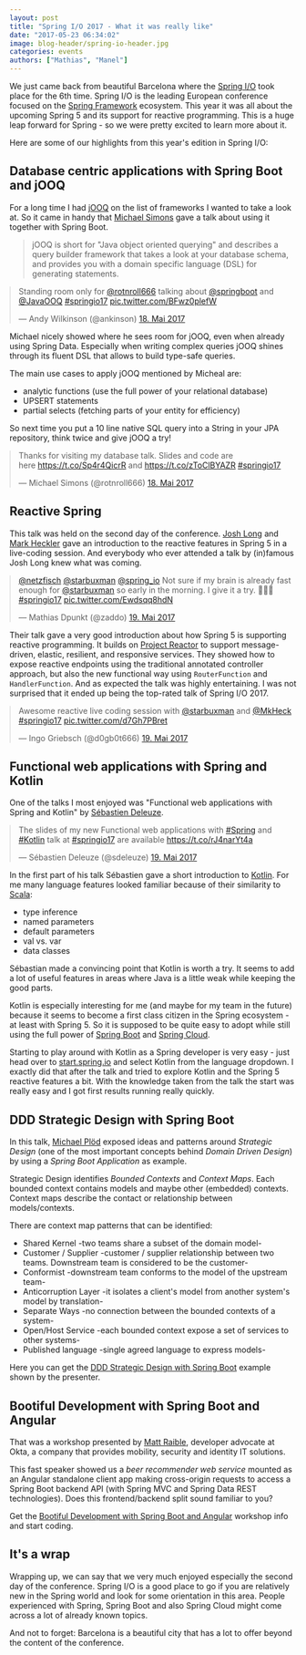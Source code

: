 ```yaml
---
layout: post
title: "Spring I/O 2017 - What it was really like"
date: "2017-05-23 06:34:02"
image: blog-header/spring-io-header.jpg
categories: events
authors: ["Mathias", "Manel"]
---
```


<style>

.twitter-tweet {
  margin: auto;
}
</style>

We just came back from beautiful Barcelona where the [Spring I/O](http://2017.springio.net/) took place for the 6th time.
Spring I/O is the leading European conference focused on the [Spring Framework](https://projects.spring.io/spring-framework/) ecosystem.
This year it was all about the upcoming Spring 5 and its support for reactive programming.
This is a huge leap forward for Spring - so we were pretty excited to learn more about it.

Here are some of our highlights from this year's edition in Spring  I/O:

## Database centric applications with Spring Boot and jOOQ

For a long time I had [jOOQ](http://www.jooq.org/) on the list of frameworks I wanted to take a look at.
So it came in handy that [Michael Simons](https://twitter.com/rotnroll666) gave a talk about using it together with Spring Boot.

> jOOQ is short for "Java object oriented querying" and describes a query builder framework that takes a look at your database schema, and provides you with a domain specific language (DSL) for generating statements.

<blockquote class="twitter-tweet" data-lang="de"><p lang="en" dir="ltr">Standing room only for <a href="https://twitter.com/rotnroll666">@rotnroll666</a> talking about <a href="https://twitter.com/springboot">@springboot</a> and <a href="https://twitter.com/JavaOOQ">@JavaOOQ</a> <a href="https://twitter.com/hashtag/springio17?src=hash">#springio17</a> <a href="https://t.co/BFwz0plefW">pic.twitter.com/BFwz0plefW</a></p>&mdash; Andy Wilkinson (@ankinson) <a href="https://twitter.com/ankinson/status/865147016673976320">18. Mai 2017</a></blockquote>
<script async src="//platform.twitter.com/widgets.js" charset="utf-8"></script>

Michael nicely showed where he sees room for jOOQ, even when already using Spring Data.
Especially when writing complex queries jOOQ shines through its fluent DSL that allows to build type-safe queries.

The main use cases to apply jOOQ mentioned by Micheal are:

- analytic functions (use the full power of your relational database)
- UPSERT statements
- partial selects (fetching parts of your entity for efficiency)

So next time you put a 10 line native SQL query into a String in your JPA repository, think twice and give jOOQ a try!

<blockquote class="twitter-tweet" data-lang="de"><p lang="en" dir="ltr">Thanks for visiting my database talk. Slides and code are <br>here <a href="https://t.co/Sp4r4QicrR">https://t.co/Sp4r4QicrR</a> and <a href="https://t.co/zToClBYAZR">https://t.co/zToClBYAZR</a> <a href="https://twitter.com/hashtag/springio17?src=hash">#springio17</a></p>&mdash; Michael Simons (@rotnroll666) <a href="https://twitter.com/rotnroll666/status/865162707720429568">18. Mai 2017</a></blockquote>
<script async src="//platform.twitter.com/widgets.js" charset="utf-8"></script>

## Reactive Spring

This talk was held on the second day of the conference.
[Josh Long](https://twitter.com/starbuxman) and [Mark Heckler](http://twitter.com/mkheck) gave an introduction to the reactive features in Spring 5 in a live-coding session.
And everybody who ever attended a talk by (in)famous Josh Long knew what was coming.

<blockquote class="twitter-tweet" data-lang="de"><p lang="en" dir="ltr"><a href="https://twitter.com/netzfisch">@netzfisch</a> <a href="https://twitter.com/starbuxman">@starbuxman</a> <a href="https://twitter.com/spring_io">@spring_io</a> Not sure if my brain is already fast enough for <a href="https://twitter.com/starbuxman">@starbuxman</a> so early in the morning. I give it a try. 💯🚀🌅 <a href="https://twitter.com/hashtag/springio17?src=hash">#springio17</a> <a href="https://t.co/Ewdsqq8hdN">pic.twitter.com/Ewdsqq8hdN</a></p>&mdash; Mathias Dpunkt (@zaddo) <a href="https://twitter.com/zaddo/status/865462587168743425">19. Mai 2017</a></blockquote>
<script async src="//platform.twitter.com/widgets.js" charset="utf-8"></script>

Their talk gave a very good introduction about how Spring 5 is supporting reactive programming.
It builds on [Project Reactor](https://projectreactor.io/) to support message-driven, elastic, resilient, and responsive services.
They showed how to expose reactive endpoints using the traditional annotated controller approach, but also the new functional way using `RouterFunction` and `HandlerFunction`.
And as expected the talk was highly entertaining.
I was not surprised that it ended up being the top-rated talk of Spring I/O 2017.

<blockquote class="twitter-tweet" data-lang="de"><p lang="en" dir="ltr">Awesome reactive live coding session with <a href="https://twitter.com/starbuxman">@starbuxman</a> and <a href="https://twitter.com/MkHeck">@MkHeck</a> <a href="https://twitter.com/hashtag/springio17?src=hash">#springio17</a> <a href="https://t.co/d7Gh7PBret">pic.twitter.com/d7Gh7PBret</a></p>&mdash; Ingo Griebsch (@d0gb0t666) <a href="https://twitter.com/d0gb0t666/status/865474980624056321">19. Mai 2017</a></blockquote>
<script async src="//platform.twitter.com/widgets.js" charset="utf-8"></script>

## Functional web applications with Spring and Kotlin

One of the talks I most enjoyed was "Functional web applications with Spring and Kotlin" by [Sébastien Deleuze](https://twitter.com/sdeleuze).

<blockquote class="twitter-tweet" data-lang="de"><p lang="en" dir="ltr">The slides of my new Functional web applications with <a href="https://twitter.com/hashtag/Spring?src=hash">#Spring</a> and <a href="https://twitter.com/hashtag/Kotlin?src=hash">#Kotlin</a> talk at <a href="https://twitter.com/hashtag/springio17?src=hash">#springio17</a> are available <a href="https://t.co/rJ4narYt4a">https://t.co/rJ4narYt4a</a></p>&mdash; Sébastien Deleuze (@sdeleuze) <a href="https://twitter.com/sdeleuze/status/865526947425640448">19. Mai 2017</a></blockquote>
<script async src="//platform.twitter.com/widgets.js" charset="utf-8"></script>

In the first part of his talk Sébastien gave a short introduction to [Kotlin](https://kotlinlang.org/).
For me many language features looked familiar because of their similarity to [Scala](https://www.scala-lang.org/):

- type inference
- named parameters
- default parameters
- val vs. var
- data classes

Sébastian made a convincing point that Kotlin is worth a try.
It seems to add a lot of useful features in areas where Java is a little weak while keeping the good parts.

<script async class="speakerdeck-embed" data-slide="7" data-id="0f1b6be0670a4ee8a32ab73ec1c9dc8c" data-ratio="1.77777777777778" src="//speakerdeck.com/assets/embed.js"></script>

Kotlin is especially interesting for me (and maybe for my team in the future) because it seems to become a first class citizen in the Spring ecosystem - at least with Spring 5.
So it is supposed to be quite easy to adopt while still using the full power of [Spring Boot](https://projects.spring.io/spring-boot/) and [Spring Cloud](http://projects.spring.io/spring-cloud/).

<script async class="speakerdeck-embed" data-slide="31" data-id="0f1b6be0670a4ee8a32ab73ec1c9dc8c" data-ratio="1.77777777777778" src="//speakerdeck.com/assets/embed.js"></script>

Starting to play around with Kotlin as a Spring developer is very easy - just head over to  [start.spring.io](https://start.spring.io/#!language=kotlin) and select Kotlin from the language dropdown.
I exactly did that after the talk and tried to explore Kotlin and the Spring 5 reactive features a bit.
With the knowledge taken from the talk the start was really easy and I got first results running really quickly.

## DDD Strategic Design with Spring Boot

In this talk, [Michael Plöd](https://twitter.com/bitboss) exposed ideas and patterns around _Strategic Design_ (one of the most important concepts behind _Domain Driven Design_) by using a _Spring Boot Application_ as example.

Strategic Design identifies _Bounded Contexts_ and _Context Maps_.
Each bounded context contains models and maybe other (embedded) contexts.
Context maps describe the contact or relationship between models/contexts.

There are context map patterns that can be identified:

- Shared Kernel -two teams share a subset of the domain model-
- Customer / Supplier -customer / supplier relationship between two teams. Downstream team is considered to be the customer-
- Conformist -downstream team conforms to the model of the upstream team-
- Anticorruption Layer -it isolates a client's model from another system's model by translation-
- Separate Ways -no connection between the bounded contexts of a system-
- Open/Host Service -each bounded context expose a set of services to other systems-
- Published language -single agreed language to express models-

Here you can get the [DDD Strategic Design with Spring Boot](https://github.com/mploed/ddd-strategic-design-spring-boot) example shown by the presenter.

## Bootiful Development with Spring Boot and Angular

That was a workshop presented by [Matt Raible](https://www.linkedin.com/in/mraible/), developer advocate at Okta, a company that provides mobility, security and identity IT solutions.

This fast speaker showed us a _beer recommender web service_ mounted as an Angular standalone client app making cross-origin requests to access a Spring Boot backend API (with Spring MVC and Spring Data REST technologies).
Does this frontend/backend split sound familiar to you?

Get the [Bootiful Development with Spring Boot and Angular](http://developer.okta.com/blog/2017/04/26/bootiful-development-with-spring-boot-and-angular) workshop info and start coding.

## It's a wrap

Wrapping up, we can say that we very much enjoyed especially the second day of the conference.
Spring I/O is a good place to go if you are relatively new in the Spring world and look for some orientation in this area.
People experienced with Spring, Spring Boot and also Spring Cloud might come across a lot of already known topics.

And not to forget: Barcelona is a beautiful city that has a lot to offer beyond the content of the conference.
